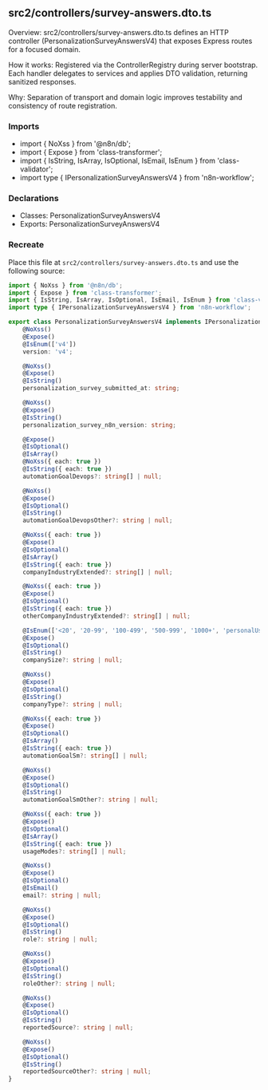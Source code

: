 ## src2/controllers/survey-answers.dto.ts

Overview: src2/controllers/survey-answers.dto.ts defines an HTTP controller (PersonalizationSurveyAnswersV4) that exposes Express routes for a focused domain.

How it works: Registered via the ControllerRegistry during server bootstrap. Each handler delegates to services and applies DTO validation, returning sanitized responses.

Why: Separation of transport and domain logic improves testability and consistency of route registration.

### Imports

- import { NoXss } from '@n8n/db';
- import { Expose } from 'class-transformer';
- import { IsString, IsArray, IsOptional, IsEmail, IsEnum } from 'class-validator';
- import type { IPersonalizationSurveyAnswersV4 } from 'n8n-workflow';

### Declarations

- Classes: PersonalizationSurveyAnswersV4
- Exports: PersonalizationSurveyAnswersV4

### Recreate

Place this file at `src2/controllers/survey-answers.dto.ts` and use the following source:

```ts
import { NoXss } from '@n8n/db';
import { Expose } from 'class-transformer';
import { IsString, IsArray, IsOptional, IsEmail, IsEnum } from 'class-validator';
import type { IPersonalizationSurveyAnswersV4 } from 'n8n-workflow';

export class PersonalizationSurveyAnswersV4 implements IPersonalizationSurveyAnswersV4 {
	@NoXss()
	@Expose()
	@IsEnum(['v4'])
	version: 'v4';

	@NoXss()
	@Expose()
	@IsString()
	personalization_survey_submitted_at: string;

	@NoXss()
	@Expose()
	@IsString()
	personalization_survey_n8n_version: string;

	@Expose()
	@IsOptional()
	@IsArray()
	@NoXss({ each: true })
	@IsString({ each: true })
	automationGoalDevops?: string[] | null;

	@NoXss()
	@Expose()
	@IsOptional()
	@IsString()
	automationGoalDevopsOther?: string | null;

	@NoXss({ each: true })
	@Expose()
	@IsOptional()
	@IsArray()
	@IsString({ each: true })
	companyIndustryExtended?: string[] | null;

	@NoXss({ each: true })
	@Expose()
	@IsOptional()
	@IsString({ each: true })
	otherCompanyIndustryExtended?: string[] | null;

	@IsEnum(['<20', '20-99', '100-499', '500-999', '1000+', 'personalUser'])
	@Expose()
	@IsOptional()
	@IsString()
	companySize?: string | null;

	@NoXss()
	@Expose()
	@IsOptional()
	@IsString()
	companyType?: string | null;

	@NoXss({ each: true })
	@Expose()
	@IsOptional()
	@IsArray()
	@IsString({ each: true })
	automationGoalSm?: string[] | null;

	@NoXss()
	@Expose()
	@IsOptional()
	@IsString()
	automationGoalSmOther?: string | null;

	@NoXss({ each: true })
	@Expose()
	@IsOptional()
	@IsArray()
	@IsString({ each: true })
	usageModes?: string[] | null;

	@NoXss()
	@Expose()
	@IsOptional()
	@IsEmail()
	email?: string | null;

	@NoXss()
	@Expose()
	@IsOptional()
	@IsString()
	role?: string | null;

	@NoXss()
	@Expose()
	@IsOptional()
	@IsString()
	roleOther?: string | null;

	@NoXss()
	@Expose()
	@IsOptional()
	@IsString()
	reportedSource?: string | null;

	@NoXss()
	@Expose()
	@IsOptional()
	@IsString()
	reportedSourceOther?: string | null;
}

```
